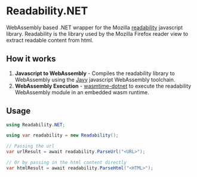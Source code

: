 # Readability.NET
WebAssembly based .NET wrapper for the Mozilla [readability](https://github.com/mozilla/readability) javascript library. Readability is the library used by the Mozilla Firefox reader view to extract readable content from html.

## How it works
1. **Javascript to WebAssembly** - Compiles the readability library to WebAssembly using the [Javy](https://github.com/bytecodealliance/javy) javascript WebAssembly toolchain.
2. **WebAssembly Execution** - [wasmtime-dotnet](https://github.com/bytecodealliance/wasmtime-dotnet) to execute the readability WebAssembly module in an embedded wasm runtime.

## Usage
```csharp
using Readability.NET;

using var readability = new Readability();

// Passing the url
var urlResult = await readability.ParseUrl("<URL>");

// Or by passing in the html content directly
var htmlResult = await readability.ParseHtml("<HTML>");
```
